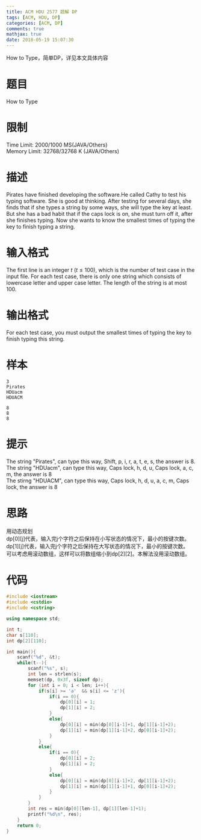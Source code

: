 ```yaml
---
title: ACM HDU 2577 题解 DP
tags: [ACM, HDU, DP]
categories: [ACM, DP]
comments: true
mathjax: true
date: 2018-05-19 15:07:30
---
```

How to Type，简单DP，详见本文具体内容  

<!-- more -->

# 题目
How to Type

# 限制
Time Limit: 2000/1000 MS(JAVA/Others)  
Memory Limit: 32768/32768 K (JAVA/Others)

# 描述
Pirates have finished developing the software.He called Cathy to test his typing software. She is good at thinking. After testing for several days, she finds that if she types a string by some ways, she will type the key at least. But she has a bad habit that if the caps lock is on, she must turn off it, after she finishes typing. Now she wants to know the smallest times of typing the key to finish typing a string.

# 输入格式
The first line is an integer $t$ $(t \le 100)$, which is the number of test case in the input file. For each test case, there is only one string which consists of lowercase letter and upper case letter. The length of the string is at most 100.

# 输出格式
For each test case, you must output the smallest times of typing the key to finish typing this string.

# 样本
```
3
Pirates
HDUacm
HDUACM
```
```
8
8
8
```

# 提示
The string "Pirates", can type this way, Shift, p, i, r, a, t, e, s, the answer is 8.  
The string "HDUacm", can type this way, Caps lock, h, d, u, Caps lock, a, c, m, the answer is 8  
The stirng "HDUACM", can type this way, Caps lock, h, d, u, a, c, m, Caps lock, the answer is 8  

# 思路
用动态规划  
dp[0][j]代表，输入完j个字符之后保持在小写状态的情况下，最小的按键次数。  
dp[1][j]代表，输入完j个字符之后保持在大写状态的情况下，最小的按键次数。  
可以考虑用滚动数组，这样可以将数组缩小到dp[2][2]。本解法没用滚动数组。  

# 代码
``` c++
#include <iostream>
#include <cstdio>
#include <cstring>

using namespace std;

int t;
char s[110];
int dp[2][110];

int main(){
    scanf("%d", &t);
    while(t--){
        scanf("%s", s);
        int len = strlen(s);
        memset(dp, 0x3f, sizeof dp);
        for (int i = 0; i < len; i++){
            if(s[i] >= 'a'  && s[i] <= 'z'){
                if(i == 0){
                    dp[0][i] = 1;
                    dp[1][i] = 2;
                }
                else{
                    dp[0][i] = min(dp[0][i-1]+1, dp[1][i-1]+2);
                    dp[1][i] = min(dp[1][i-1]+2, dp[0][i-1]+2);
                }
            }
            else{
                if(i == 0){
                    dp[0][i] = 2;
                    dp[1][i] = 2;
                }
                else{
                    dp[0][i] = min(dp[0][i-1]+2, dp[1][i-1]+2);
                    dp[1][i] = min(dp[1][i-1]+1, dp[0][i-1]+2);
                }
            }
        }
        int res = min(dp[0][len-1], dp[1][len-1]+1);
        printf("%d\n", res);
    }
    return 0;
}
```